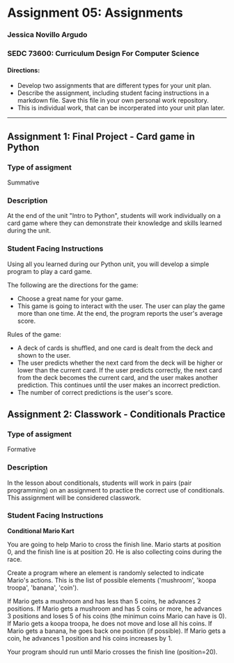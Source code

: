# Assignment 05: Assignments

### Jessica Novillo Argudo

### SEDC 73600: Curriculum Design For Computer Science

#### Directions:
* Develop two assignments that are different types for your unit plan.
* Describe the assignment, including student facing instructions in a markdown file. Save this file in your own personal work repository.
* This is individual work, that can be incorperated into your unit plan later.
---

## Assignment 1: Final Project - Card game in Python

### Type of assigment

Summative

### Description

At the end of the unit "Intro to Python", students will work individually on a card game where they can demonstrate their knowledge and skills learned during the unit. 

### Student Facing Instructions

Using all you learned during our Python unit, you will develop a simple program to play a card game.

The following are the directions for the game:

* Choose a great name for your game.
* This game is going to interact with the user. The user can play the game more than one time. At the end, the program reports the user's average score.

Rules of the game:

* A deck of cards is shuffled, and one card is dealt from the deck and shown to the user.
* The user predicts whether the next card from the deck will be higher or lower than the current card. If the user predicts correctly, the next card from the deck becomes the current card, and the user makes another prediction. This continues until the user makes an incorrect prediction.
* The number of correct predictions is the user's score.

## Assignment 2: Classwork - Conditionals Practice

### Type of assigment

Formative

### Description

In the lesson about conditionals, students will work in pairs (pair programming) on an assignment to practice the correct use of conditionals. This assignment will be considered classwork.

### Student Facing Instructions

**Conditional Mario Kart**

You are going to help Mario to cross the finish line. Mario starts at position 0, and the finish line is at position 20. He is also collecting coins during the race.

Create a program where an element is randomly selected to indicate Mario's actions. This is the list of possible elements ('mushroom', 'koopa troopa', 'banana', 'coin').

If Mario gets a mushroom and has less than 5 coins, he advances 2 positions.
If Mario gets a mushroom and has 5 coins or more, he advances 3 positions and loses 5 of his coins (the minimun coins Mario can have is 0).
If Mario gets a koopa troopa, he does not move and lose all his coins.
If Mario gets a banana, he goes back one position (if possible).
If Mario gets a coin, he advances 1 position and his coins increases by 1.

Your program should run until Mario crosses the finish line (position=20).






